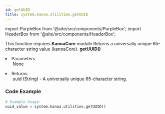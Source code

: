 ```yaml
---
id: getUUID
title: system.kanoa.utilities.getUUID
---
```


import PurpleBox from '@site/src/components/PurpleBox';
import HeaderBox from '@site/src/components/HeaderBox';

<PurpleBox>This function requires <b>KanoaCore</b> module</PurpleBox>
<HeaderBox header="Description">Returns a universally unique 65-character string value (kanoaCore).</HeaderBox>
<HeaderBox header="Syntax">
    <b>getUUID()</b>
    <li>Parameters <br />
        <ul>None</ul>
    </li>
    <li>Returns <br />
        <ul>uuid (String) - A universally unique 65-character string.</ul>
    </li>
</HeaderBox>

### Code Example

```python
# Example Usage:
uuid_value = system.kanoa.utilities.getUUID()